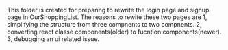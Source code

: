 This folder is created for preparing to rewrite the login page and signup page in OurShoppingList. The reasons to rewite these two pages are 
1, simplifying the structure from three compnents to two compnents.
2, converting react classe components(older) to fucntion components(newer).
3, debugging an ui related issue.
